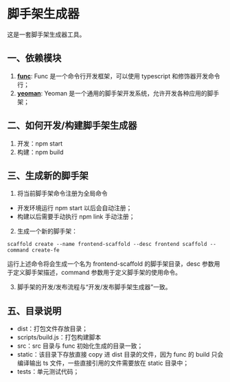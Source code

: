 # 脚手架生成器

这是一套脚手架生成器工具。

## 一、依赖模块

1. **[func](https://github.com/unix/func)**: Func 是一个命令行开发框架，可以使用 typescript 和修饰器开发命令行；
2. **[yeoman](https://yeoman.io/learning/)**: Yeoman 是一个通用的脚手架开发系统，允许开发各种应用的脚手架；

## 二、如何开发/构建脚手架生成器

1. 开发：npm start
2. 构建：npm build

## 三、生成新的脚手架

1. 将当前脚手架命令注册为全局命令

- 开发环境运行 npm start 以后会自动注册；
- 构建以后需要手动执行 npm link 手动注册；

2. 生成一个新的脚手架：

```
scaffold create --name frontend-scaffold --desc frontend scaffold --command create-fe
```

运行上述命令将会生成一个名为 frontend-scaffold 的脚手架目录，desc 参数用于定义脚手架描述，command 参数用于定义脚手架的使用命令。

3. 脚手架的开发/发布流程与“开发/发布脚手架生成器”一致。

## 五、目录说明

- dist：打包文件存放目录；
- scripts/build.js：打包构建脚本
- src：src 目录与 func 初始化生成的目录一致；
- static：该目录下存放直接 copy 进 dist 目录的文件，因为 func 的 build 只会编译输出 ts 文件，一些直接引用的文件需要放在 static 目录中；
- tests：单元测试代码；
